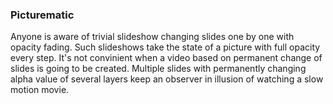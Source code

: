 ### Picturematic

Anyone is aware of trivial slideshow changing slides one by one with opacity fading. Such slideshows take the state of a picture with full opacity every step. It's not convinient when a video based on permanent change of slides is going to be created. Multiple slides with permanently changing alpha value of several layers keep an observer in illusion of watching a slow motion movie. 

